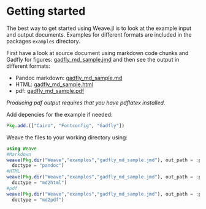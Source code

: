 
# Getting started

The best way to get started using Weave.jl is to look at the example input and
output documents. Examples for different formats are included in the packages `examples` directory.

First have a look at source document using markdown code chunks and Gadfly for
figures: [gadfly_md_sample.jmd](examples/gadfly_md_sample.jmd) and then see the
output in different formats:

  - Pandoc markdown: [gadfly_md_sample.md](examples/gadfly_md_sample.txt)
  - HTML: [gadfly_md_sample.html](examples/gadfly_md_sample.html)
  - pdf: [gadfly_md_sample.pdf](examples/gadfly_md_sample.pdf)

*Producing pdf output requires that you have pdflatex installed.*

Add depencies for the example if needed:

```julia
Pkg.add.(["Cairo", "Fontconfig", "Gadfly"])
```

Weave the files to your working directory using:

```julia
using Weave
#Markdown
weave(Pkg.dir("Weave","examples","gadfly_md_sample.jmd"), out_path = :pwd,
  doctype = "pandoc")
#HTML
weave(Pkg.dir("Weave","examples","gadfly_md_sample.jmd"), out_path = :pwd,
  doctype = "md2html")
#pdf
weave(Pkg.dir("Weave","examples","gadfly_md_sample.jmd"), out_path = :pwd,
  doctype = "md2pdf")
```
